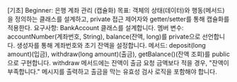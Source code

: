 [기초] Beginner: 은행 계좌 관리 (캡슐화)
목표: 객체의 상태(데이터)와 행동(메서드)을 정의하는 클래스를 설계하고, private 접근 제어자와 getter/setter를 통해 캡슐화를 적용한다.
요구사항:
BankAccount 클래스를 설계합니다.
멤버 변수: accountNumber(계좌번호, String), balance(잔액, long)를 private으로 선언합니다.
생성자를 통해 계좌번호와 초기 잔액을 설정합니다.
메서드: deposit(long amount)(입금), withdraw(long amount)(출금), getBalance()(잔액 조회)를 public으로 구현합니다.
withdraw 메서드에는 잔액이 출금 요청 금액보다 적을 경우, "잔액이 부족합니다." 메시지를 출력하고 출금을 막는 유효성 검사 로직을 포함해야 합니다.